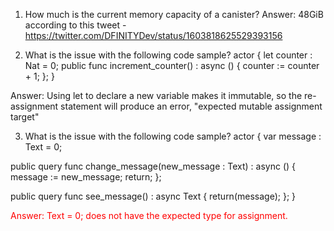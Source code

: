 1. How much is the current memory capacity of a canister?
Answer:  48GiB according to this tweet - https://twitter.com/DFINITYDev/status/1603818625529393156

2. What is the issue with the following code sample?
actor {
  let counter : Nat = 0;
  public func increment_counter() : async () {
    counter := counter + 1;
  };
}


Answer:  Using let to declare a new variable makes it immutable, so the re-assignment statement will produce an error, 
"expected mutable assignment target"


3. What is the issue with the following code sample?
actor {
  var message : Text = 0;

  public query func change_message(new_message : Text) : async () {
    message := new_message;
    return;
  };
  
  public query func see_message() : async Text {
    return(message);
  };
}


<span style="color:red "> Answer: Text = 0; does not have the expected type for assignment. </span> 